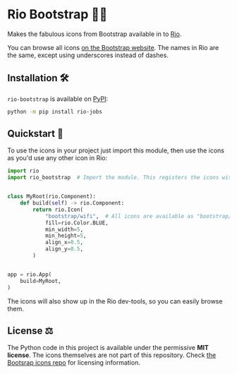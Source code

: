 # Rio Bootstrap 🌊👢

Makes the fabulous icons from Bootstrap available in to [Rio](https://rio.dev).

You can browse all icons [on the Bootstrap
website](https://icons.getbootstrap.com/). The names in Rio are the same, except
using underscores instead of dashes.

## Installation 🛠️

`rio-bootstrap` is available on [PyPI](https://pypi.org/project/rio-jobs/):

```sh
python -m pip install rio-jobs
```

## Quickstart 🚀

To use the icons in your project just import this module, then use the icons as
you'd use any other icon in Rio:

```py
import rio
import rio_bootstrap  # Import the module. This registers the icons with Rio.


class MyRoot(rio.Component):
    def build(self) -> rio.Component:
        return rio.Icon(
            "bootstrap/wifi",  # All icons are available as "bootstrap/<name>"
            fill=rio.Color.BLUE,
            min_width=5,
            min_height=5,
            align_x=0.5,
            align_y=0.5,
        )


app = rio.App(
    build=MyRoot,
)
```

The icons will also show up in the Rio dev-tools, so you can easily browse them.

## License ⚖️

The Python code in this project is available under the permissive **MIT
license**. The icons themselves are not part of this repository. Check [the
Bootsrap icons repo](https://github.com/twbs/icons) for licensing information.
